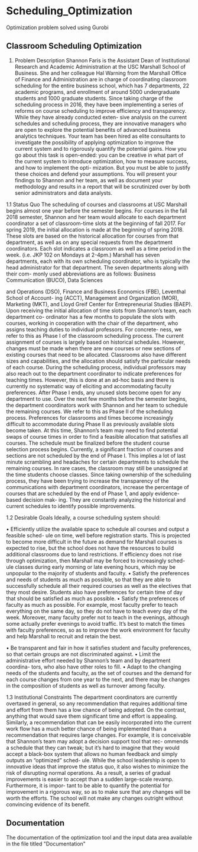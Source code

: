 # Scheduling_Optimization
Optimization problem solved using Gurobi

## Classroom Scheduling Optimization


1.	Problem Description
Shannon Faris is the Assistant Dean of Institutional Research and Academic Administration at the USC Marshall School of Business. She and her colleague Hal Warning from the Marshall Office of Finance and Administration are in charge of coordinating classroom scheduling for the entire business school, which has 7 departments, 22 academic programs, and enrollment of around 5000 undergraduate students and 1000 graduate students. Since taking charge of the scheduling process in 2016, they have been implementing a series of reforms on course scheduling to improve efficiency and transparency. While they have already conducted exten- sive analysis on the current schedules and scheduling process, they are innovative managers who are open to explore the potential benefits of advanced business analytics techniques.
Your team has been hired as elite consultants to investigate the possibility of applying optimization to improve the current system and to rigorously quantify the potential gains. How you go about this task is open-ended: you can be creative in what part of the current
system to introduce optimization, how to measure success, and how to implement the opti- mization. But you must be able to justify these choices and defend your assumptions. You will present your findings to Shannon and her team, as well as document your methodology and results in a report that will be scrutinized over by both senior administrators and data analysts.

1.1	Status Quo
The scheduling of courses and classrooms at USC Marshall begins almost one year before the semester begins. For courses in the fall 2018 semester, Shannon and her team would allocate to each department coordinator a set of classroom-time slots at the beginning of fall 2017. For spring 2019, the initial allocation is made at the beginning of spring 2018. These slots are based on the historical allocation for courses from that department, as well as on any special requests from the department coordinators. Each slot indicates a classroom as well as a time period in the week. (i.e. JKP 102 on Mondays at 2-4pm.)
Marshall has seven departments, each with its own scheduling coordinator, who is typically the head administrator for that department. The seven departments along with their com- monly used abbreviations are as follows: Business Communication (BUCO), Data Sciences
 
and Operations (DSO), Finance and Business Economics (FBE), Leventhal School of Account- ing (ACCT), Management and Organization (MOR), Marketing (MKT), and Lloyd Greif Center for Entrepreneurial Studies (BAEP).
Upon receiving the initial allocation of time slots from Shannon’s team, each department co- ordinator has a few months to populate the slots with courses, working in cooperation with the chair of the department, who assigns teaching duties to individual professors. For concrete- ness, we refer to this as Phase I of the classroom scheduling process. The current assignment of courses is largely based on historical schedules. However, changes must be made when there are new courses or new sections of existing courses that need to be allocated. Classrooms also have different sizes and capabilities, and the allocation should satisfy the particular needs of each course. During the scheduling process, individual professors may also reach out to the department coordinator to indicate preferences for teaching times. However, this is done at an ad-hoc basis and there is currently no systematic way of eliciting and accommodating faculty preferences.
After Phase I ends, any unused slots become open for any department to use. Over the next few months before the semester begins, the department coordinators work with Shannon and her team to schedule the remaining courses. We refer to this as Phase II of the scheduling process. Preferences for classrooms and times become increasingly difficult to accommodate during Phase II as previously available slots become taken. At this time, Shannon’s team may need to find potential swaps of course times in order to find a feasible allocation that satisfies all courses. The schedule must be finalized before the student course selection process begins. Currently, a significant fraction of courses and sections are not scheduled by the end of Phase I. This implies a lot of last minute scrambling and headaches for certain departments to schedule the remaining courses. In rare cases, the classroom may still be unassigned at the
time students choose classes.
Since taking ownership of the scheduling process, they have been trying to increase the transparency of the communications with department coordinators, increase the percentage of courses that are scheduled by the end of Phase 1, and apply evidence-based decision mak- ing. They are constantly analyzing the historical and current schedules to identify possible improvements.

1.2	Desirable Goals
Ideally, a course scheduling system should:

•	Efficiently utilize the available space to schedule all courses and output a feasible sched- ule on time, well before registration starts. This is projected to become more difficult in the future as demand for Marshall courses is expected to rise, but the school does not have the resources to build additional classrooms due to land restrictions. If efficiency does not rise through optimization, then Marshall may be forced to increasingly sched- ule classes during early morning or late evening hours, which may be unpopular to the majority of students and faculty.
•	Satisfy the preferences and needs of students as much as possible, so that they are able to successfully schedule all their required courses as well as the electives that they most desire. Students also have preferences for certain time of day that should be satisfied as much as possible.
•	Satisfy the preferences of faculty as much as possible. For example, most faculty prefer to teach everything on the same day, so they do not have to teach every day of the week. Moreover, many faculty prefer not to teach in the evenings, although some actually prefer evenings to avoid traffic. It’s best to match the times with faculty preferences, so as to improve the work environment for faculty and help Marshall to recruit and retain the best.
 
•	Be transparent and fair in how it satisfies student and faculty preferences, so that certain groups are not discriminated against.
•	Limit the administrative effort needed by Shannon’s team and by department coordina- tors, who also have other roles to fill.
•	Adapt to the changing needs of the students and faculty, as the set of courses and the demand for each course changes from one year to the next, and there may be changes in the composition of students as well as turnover among faculty.

1.3	Institutional Constraints
The department coordinators are currently overtaxed in general, so any recommendation that requires additional time and effort from them has a low chance of being adopted. On the contrast, anything that would save them significant time and effort is appealing.
Similarly, a recommendation that can be easily incorporated into the current work flow has a much better chance of being implemented than a recommendation that requires large changes. For example, it is conceivable that Shannon’s team may adopt a decision support tool that rec- ommends a schedule that they can tweak; but it’s hard to imagine that they would accept a black-box system that allows no human feedback and simply outputs an “optimized” sched- ule.
While the school leadership is open to innovative ideas that improve the status quo, it also wishes to minimize the risk of disrupting normal operations. As a result, a series of gradual improvements is easier to accept than a sudden large-scale revamp. Furthermore, it is impor- tant to be able to quantify the potential for improvement in a rigorous way, so as to make sure that any changes will be worth the efforts. The school will not make any changes outright without convincing evidence of its benefit.


## Documentation

The documentation of the optimization tool and the input data area available in the file titled "Documentation"
